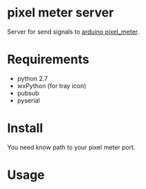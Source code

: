 # pixel meter server

Server for send signals to [arduino pixel_meter](https://github.com/popstas/arduino-pixel-meter).


# Requirements
- python 2.7
- wxPython (for tray icon)
- pubsub
- pyserial

# Install
You need know path to your pixel meter port.

# Usage
